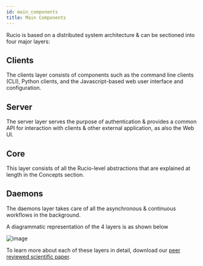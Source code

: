 ```yaml
---
id: main_components
title: Main Components
---
```


Rucio is based on a distributed system architecture & can be sectioned into four
major layers:

## Clients

The clients layer consists of components such as the command line clients (CLI),
Python clients, and the Javascript-based web user interface and configuration.

## Server

The server layer serves the purpose of authentication & provides a common API
for interaction with clients & other external application, as also the Web UI.

## Core

This layer consists of all the Rucio-level abstractions that are explained at
length in the Concepts section.

## Daemons

The daemons layer takes care of all the asynchronous & continuous workflows in
the background.

A diagrammatic representation of the 4 layers is as shown below

![image](/img/architecture.png)

To learn more about each of these layers in detail, download our [peer reviewed
scientific paper](https://link.springer.com/article/10.1007/s41781-019-0026-3).
